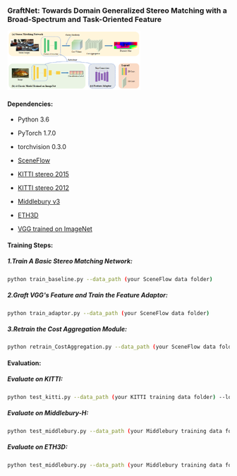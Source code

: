 ### GraftNet: Towards Domain Generalized Stereo Matching with a Broad-Spectrum and Task-Oriented Feature

<img src="figure/figure.png" width="60%" height="50%">

#### Dependencies:
- Python 3.6
- PyTorch 1.7.0
- torchvision 0.3.0
- [SceneFlow](https://lmb.informatik.uni-freiburg.de/resources/datasets/SceneFlowDatasets.en.html)
- [KITTI stereo 2015](http://www.cvlibs.net/datasets/kitti/eval_scene_flow.php?benchmark=stereo)
- [KITTI stereo 2012](http://www.cvlibs.net/datasets/kitti/eval_stereo_flow.php?benchmark=stereo)
- [Middlebury v3](https://vision.middlebury.edu/stereo/submit3/)
- [ETH3D](https://www.eth3d.net/datasets#low-res-two-view)

- [VGG trained on ImageNet](https://download.pytorch.org/models/vgg16-397923af.pth)

#### Training Steps:
##### 1.Train A Basic Stereo Matching Network:
```bash
python train_baseline.py --data_path (your SceneFlow data folder)
```
##### 2.Graft VGG's Feature and Train the Feature Adaptor:
```bash
python train_adaptor.py --data_path (your SceneFlow data folder)
```
##### 3.Retrain the Cost Aggregation Module:
```bash
python retrain_CostAggregation.py --data_path (your SceneFlow data folder)
```

#### Evaluation:
##### Evaluate on KITTI:
```bash
python test_kitti.py --data_path (your KITTI training data folder) --load_path (the path of the final model)
```
##### Evaluate on Middlebury-H:
```bash
python test_middlebury.py --data_path (your Middlebury training data folder) --load_path (the path of the final model)
```
##### Evaluate on ETH3D:
```bash
python test_middlebury.py --data_path (your Middlebury training data folder) --load_path (the path of the final model)
```
